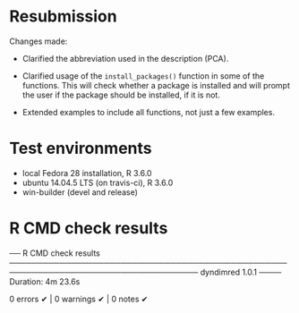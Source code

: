 # Resubmission

Changes made:

* Clarified the abbreviation used in the description (PCA).

* Clarified usage of the `install_packages()` function in 
  some of the functions. This will check whether a package is 
  installed and will prompt the user if the package should be
  installed, if it is not.
  
* Extended examples to include all functions, not just a few examples.

# Test environments

* local Fedora 28 installation, R 3.6.0
* ubuntu 14.04.5 LTS (on travis-ci), R 3.6.0
* win-builder (devel and release)

# R CMD check results

── R CMD check results ──────────────────────────────────────────────────────────────────────────────────── dyndimred 1.0.1 ────
Duration: 4m 23.6s

0 errors ✔ | 0 warnings ✔ | 0 notes ✔
